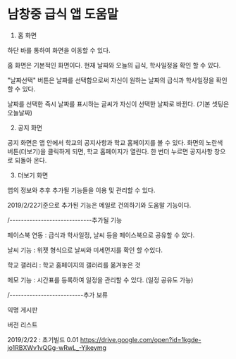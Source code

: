 # 남창중 급식 앱 도움말


1. 홈 화면

하단 바를 통하여 화면을 이동할 수 있다.

홈 화면은 기본적인 화면이다. 현재 날짜와 오늘의 급식, 학사일정을 확인 할 수 있다.

"날짜선택" 버튼은 날짜를 선택함으로써 자신이 원하는 날짜의 급식과 학사일정을 확인 할 수 있다.

날짜를 선택한 즉시 날짜를 표시하는 글씨가 자신이 선택한 날짜로 바뀐다. (기본 셋팅은 오늘날짜)


2. 공지 화면

공지 화면은 앱 안에서 학교의 공지사항과 학교 홈페이지를 볼 수 있다.
화면의 노란색 버튼(더보기)을 클릭하게 되면, 학교 홈페이지가 열린다. 한 번더 누르면 공지사항 창으로 되돌아 온다.

3. 더보기 화면

앱의 정보와 추후 추가될 기능들을 이용 및 관리할 수 있다.

2019/2/22기준으로 추가된 기능은 메일로 건의하기와 도움말 기능이다.

/-----------------------------추가될 기능

페이스북 연동 : 급식과 학사일정, 날씨 등을 페이스북으로 공유할 수 있다.

날씨 기능 : 위젯 형식으로 날씨와 미세먼지를 확인 할 수있다.

학교 갤러리 : 학교 홈페이지의 갤러리를 옮겨놓은 것

메모 기능 : 시간표를 등록하여 일정을 관리할 수 있다. (일정 공유도 가능)

/--------------------------추가 보류

익명 게시판


버전 리스트

2019/2/22 : 초기빌드 0.01 https://drive.google.com/open?id=1kgde-jo1RBXWv1vQGg-wRwL_-Yjkeymg
